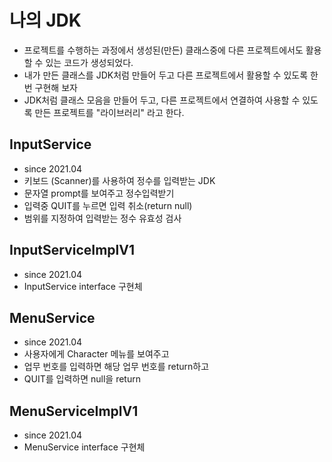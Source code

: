 # 나의 JDK
* 프로젝트를 수행하는 과정에서 생성된(만든) 클래스중에 다른 프로젝트에서도 활용할 수 있는 코드가 생성되었다.
* 내가 만든 클래스를 JDK처럼 만들어 두고 다른 프로젝트에서 활용할 수 있도록 한번 구현해 보자
* JDK처럼 클래스 모음을 만들어 두고, 다른 프로젝트에서 연결하여 사용할 수 있도록 만든 프로젝트를 "라이브러리" 라고 한다.

## InputService
* since 2021.04
* 키보드 (Scanner)를 사용하여 정수를 입력받는 JDK
* 문자열 prompt를 보여주고 정수입력받기
* 입력중 QUIT를 누르면 입력 취소(return null)
* 범위를 지정하여 입력받는 정수 유효성 검사

## InputServiceImplV1
* since 2021.04
* InputService interface 구현체

## MenuService
* since 2021.04
* 사용자에게 Character 메뉴를 보여주고
* 업무 번호를 입력하면 해당 업무 번호를 return하고
* QUIT를 입력하면 null을 return

## MenuServiceImplV1
* since 2021.04
* MenuService interface 구현체